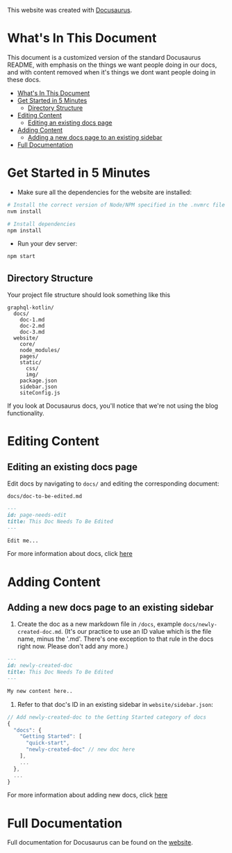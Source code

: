 This website was created with [Docusaurus](https://docusaurus.io/).

# What's In This Document

This document is a customized version of the standard Docusaurus README, with emphasis on the things we want people
doing in our docs, and with content removed when it's things we dont want people doing in these docs.

- [What's In This Document](#whats-in-this-document)
- [Get Started in 5 Minutes](#get-started-in-5-minutes)
  - [Directory Structure](#directory-structure)
- [Editing Content](#editing-content)
  - [Editing an existing docs page](#editing-an-existing-docs-page)
- [Adding Content](#adding-content)
  - [Adding a new docs page to an existing sidebar](#adding-a-new-docs-page-to-an-existing-sidebar)
- [Full Documentation](#full-documentation)

# Get Started in 5 Minutes

- Make sure all the dependencies for the website are installed:

```sh
# Install the correct version of Node/NPM specified in the .nvmrc file
nvm install

# Install dependencies
npm install
```
- Run your dev server:

```sh
npm start
```

## Directory Structure

Your project file structure should look something like this

```
graphql-kotlin/
  docs/
    doc-1.md
    doc-2.md
    doc-3.md
  website/
    core/
    node_modules/
    pages/
    static/
      css/
      img/
    package.json
    sidebar.json
    siteConfig.js
```

If you look at Docusaurus docs, you'll notice that we're not using the blog functionality.

# Editing Content

## Editing an existing docs page

Edit docs by navigating to `docs/` and editing the corresponding document:

`docs/doc-to-be-edited.md`

```markdown
---
id: page-needs-edit
title: This Doc Needs To Be Edited
---

Edit me...
```

For more information about docs, click [here](https://docusaurus.io/docs/en/navigation)

# Adding Content

## Adding a new docs page to an existing sidebar

1. Create the doc as a new markdown file in `/docs`, example `docs/newly-created-doc.md`. (It's our practice to use an
   ID value which is the file name, minus the '.md'. There's one exception to that rule in the docs right now. Please
   don't add any more.)

```md
---
id: newly-created-doc
title: This Doc Needs To Be Edited
---

My new content here..
```

1. Refer to that doc's ID in an existing sidebar in `website/sidebar.json`:

```javascript
// Add newly-created-doc to the Getting Started category of docs
{
  "docs": {
    "Getting Started": [
      "quick-start",
      "newly-created-doc" // new doc here
    ],
    ...
  },
  ...
}
```

For more information about adding new docs, click [here](https://docusaurus.io/docs/en/navigation)

# Full Documentation

Full documentation for Docusaurus can be found on the [website](https://docusaurus.io/).
